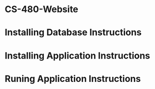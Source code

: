 # CS-480-Website

# Installing Database Instructions

# Installing Application Instructions 

# Runing Application Instructions
